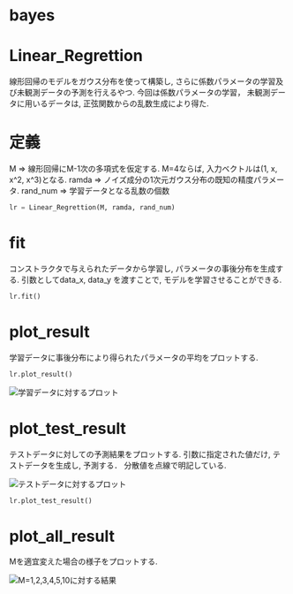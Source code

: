# bayes
# Linear_Regrettion
線形回帰のモデルをガウス分布を使って構築し, さらに係数パラメータの学習及び未観測データの予測を行えるやつ. 
今回は係数パラメータの学習， 未観測データに用いるデータは, 正弦関数からの乱数生成により得た. 

# 定義
M => 線形回帰にM-1次の多項式を仮定する. M=4ならば, 入力ベクトルは(1, x, x^2, x^3)となる.
ramda => ノイズ成分の1次元ガウス分布の既知の精度パラメータ.
rand_num => 学習データとなる乱数の個数 

```python
lr = Linear_Regrettion(M, ramda, rand_num)
```

# fit
コンストラクタで与えられたデータから学習し, パラメータの事後分布を生成する. 引数としてdata_x, data_y を渡すことで, モデルを学習させることができる. 

```python
lr.fit()
```

# plot_result
学習データに事後分布により得られたパラメータの平均をプロットする.

```python
lr.plot_result()
```

![学習データに対するプロット](https://user-images.githubusercontent.com/37444351/44082963-c043be52-9fed-11e8-9991-650293235d91.png)

# plot_test_result
テストデータに対しての予測結果をプロットする. 
引数に指定された値だけ, テストデータを生成し, 予測する．
分散値を点線で明記している.

![テストデータに対するプロット](https://user-images.githubusercontent.com/37444351/44082991-cd18b1fa-9fed-11e8-859a-8f6536d36dc6.png)

```python
lr.plot_test_result()
```

# plot_all_result
Mを適宜変えた場合の様子をプロットする.

![M=1,2,3,4,5,10に対する結果](https://user-images.githubusercontent.com/37444351/44629326-68945c80-a988-11e8-8f61-ab5b70aba127.png)
